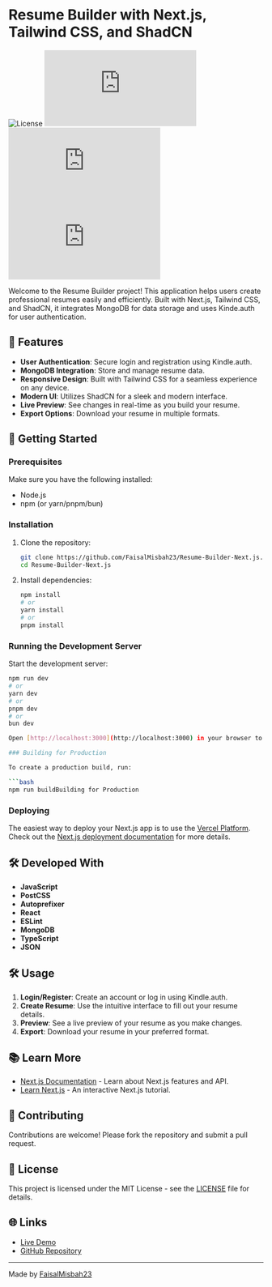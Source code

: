 # Resume Builder with Next.js, Tailwind CSS, and ShadCN

![License](https://img.shields.io/badge/license-MIT-blue.svg)
![Last Commit](https://img.shields.io/github/last-commit/FaisalMisbah23/Resume-Builder-Next.js)
![Top Language](https://img.shields.io/github/languages/top/FaisalMisbah23/Resume-Builder-Next.js)
![Language Count](https://img.shields.io/github/languages/count/FaisalMisbah23/Resume-Builder-Next.js)

Welcome to the Resume Builder project! This application helps users create professional resumes easily and efficiently. Built with Next.js, Tailwind CSS, and ShadCN, it integrates MongoDB for data storage and uses Kinde.auth for user authentication.

## 🌟 Features

- **User Authentication**: Secure login and registration using Kindle.auth.
- **MongoDB Integration**: Store and manage resume data.
- **Responsive Design**: Built with Tailwind CSS for a seamless experience on any device.
- **Modern UI**: Utilizes ShadCN for a sleek and modern interface.
- **Live Preview**: See changes in real-time as you build your resume.
- **Export Options**: Download your resume in multiple formats.

## 🚀 Getting Started

### Prerequisites

Make sure you have the following installed:

- Node.js
- npm (or yarn/pnpm/bun)

### Installation

1. Clone the repository:

    ```bash
    git clone https://github.com/FaisalMisbah23/Resume-Builder-Next.js.git
    cd Resume-Builder-Next.js
    ```

2. Install dependencies:

    ```bash
    npm install
    # or
    yarn install
    # or
    pnpm install
    ```

### Running the Development Server

Start the development server:

```bash
npm run dev
# or
yarn dev
# or
pnpm dev
# or
bun dev

Open [http://localhost:3000](http://localhost:3000) in your browser to view the application.

### Building for Production

To create a production build, run:

```bash
npm run buildBuilding for Production
```

### Deploying

The easiest way to deploy your Next.js app is to use the [Vercel Platform](https://vercel.com). Check out the [Next.js deployment documentation](https://nextjs.org/docs/deployment) for more details.

## 🛠 Developed With

- **JavaScript**
- **PostCSS**
- **Autoprefixer**
- **React**
- **ESLint**
- **MongoDB**
- **TypeScript**
- **JSON**

## 🛠 Usage

1. **Login/Register**: Create an account or log in using Kindle.auth.
2. **Create Resume**: Use the intuitive interface to fill out your resume details.
3. **Preview**: See a live preview of your resume as you make changes.
4. **Export**: Download your resume in your preferred format.

## 📚 Learn More

- [Next.js Documentation](https://nextjs.org/docs) - Learn about Next.js features and API.
- [Learn Next.js](https://nextjs.org/learn) - An interactive Next.js tutorial.

## 🤝 Contributing

Contributions are welcome! Please fork the repository and submit a pull request.

## 📄 License

This project is licensed under the MIT License - see the [LICENSE](LICENSE) file for details.

## 🌐 Links

- [Live Demo](https://resume-builder-next-js.vercel.app)
- [GitHub Repository](https://github.com/FaisalMisbah23/Resume-Builder-Next.js)

---

Made by [FaisalMisbah23](https://github.com/FaisalMisbah23)
